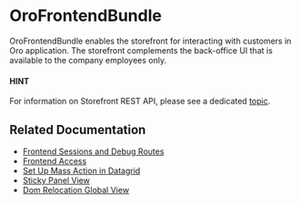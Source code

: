 <a id="bundle-docs-commerce-customer-portal-frontend-bundle"></a>

# OroFrontendBundle

OroFrontendBundle enables the storefront for interacting with customers in Oro application. The storefront complements the back-office UI that is available to the company employees only.

#### HINT
For information on Storefront REST API, please see a dedicated [topic](../../../backend/api/storefront.md#web-api-storefront).

## Related Documentation

* [Frontend Sessions and Debug Routes](configuration.md)
* [Frontend Access](frontend-access.md)
* [Set Up Mass Action in Datagrid](mass-action-grid-setup.md)
* [Sticky Panel View](sticky-panel-view.md)
* [Dom Relocation Global View](dom-relocation-view.md)

<!-- Frontend -->
